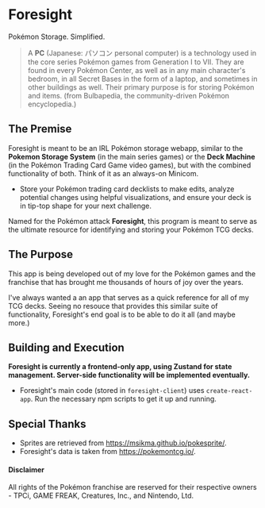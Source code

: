 Foresight
====
Pokémon Storage. Simplified.

> A **PC** (Japanese: パソコン personal computer) is a technology used in the core series Pokémon games from Generation I to VII. They are found in every Pokémon Center, as well as in any main character's bedroom, in all Secret Bases in the form of a laptop, and sometimes in other buildings as well. Their primary purpose is for storing Pokémon and items. 
(from Bulbapedia, the community-driven Pokémon encyclopedia.)
## The Premise
Foresight is meant to be an IRL Pokémon storage webapp, similar to the **Pokemon Storage System** (in the main series games) or the **Deck Machine** (in the Pokémon Trading Card Game video games), but with the combined functionality of both. Think of it as an always-on Minicom.

- Store your Pokémon trading card decklists to make edits, analyze potential changes using helpful visualizations, and ensure your deck is in tip-top shape for your next challenge.

Named for the Pokémon attack **Foresight**, this program is meant to serve as the ultimate resource for identifying and storing your Pokémon TCG decks.

## The Purpose
This app is being developed out of my love for the Pokémon games and the franchise that has brought me thousands of hours of joy over the years.

I've always wanted a an app that serves as a quick reference for all of my TCG decks. Seeing no resouce that provides this similar suite of functionality, Foresight's end goal is to be able to do it all (and maybe more.)

## Building and Execution
**Foresight is currently a frontend-only app, using Zustand for state management. Server-side functionality will be implemented eventually.**
- Foresight's main code (stored in `foresight-client`) uses `create-react-app`. Run the necessary npm scripts to get it up and running.

## Special Thanks
- Sprites are retrieved from https://msikma.github.io/pokesprite/.
- Foresight's data is taken from https://pokemontcg.io/.

#### Disclaimer
All rights of the Pokémon franchise are reserved for their respective owners - TPCi, GAME FREAK, Creatures, Inc., and Nintendo, Ltd.
